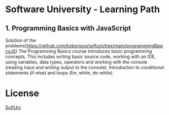 # Software University - Learning Path
## 1. Programming Basics with JavaScript
Solution of the problems(https://github.com/kzborisov/softuni/tree/main/programmingBasicsJS)
The Programming Basics course introduces basic programming concepts.
This includes writing basic source code, working with an IDE, using variables, data types, operators and working with the console (reading input and writing output to the console). Introduction to conditional statements (if-else) and loops (for, while, do-while).

# License
[SoftUni](https://softuni.bg/trainings/3300/programming-basics-with-javascript-february-2021)
